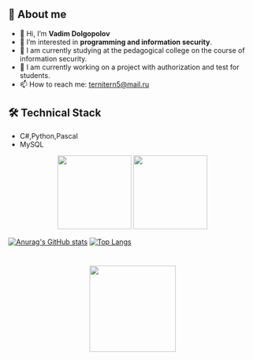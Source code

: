## 📎 About me

- 👋 Hi, I’m **Vadim Dolgopolov**
- 👀 I’m interested in **programming and information security**.
- 💼 I am currently studying at the pedagogical college on the course of information security.
- 🧠 I am currently working on a project with authorization and test for students.
- 📫 How to reach me: ternitern5@mail.ru

## 🛠 Technical Stack
*   C#,Python,Pascal
*   MySQL


<p align='center'>
   <a href="https://github-readme-stats.vercel.app/api?username=begottten&show_icons=true&count_private=true"><img
           height=150
           src="https://github-readme-stats.vercel.app/api?username=begottten&show_icons=true&count_private=true"/></a>
   <a href="https://github.com/begottten/github-readme-stats"><img height=150
                                                                  src="https://github-readme-stats.vercel.app/api/top-langs/?username=begottten&layout=compact"/></a>
</p>

[![Anurag's GitHub stats](https://github-readme-stats.vercel.app/api?username=begottten)](https://github.com/anuraghazra/github-readme-stats)
[![Top Langs](https://github-readme-stats.vercel.app/api/top-langs/?username=begottten&layout=compact)](https://github.com/anuraghazra/github-readme-stats)


<div align="center" style="margin: 40px 0">
   <a href="https://github.com/romankh3/github-profile-views-counter">
       <img width="175px" src="https://komarev.com/ghpvc/?username=begottten&color=DE002D">
   </a>
</div>
 
<!---
begottten/begottten is a ✨ special ✨ repository because its `README.md` (this file) appears on your GitHub profile.
You can click the Preview link to take a look at your changes.
--->
